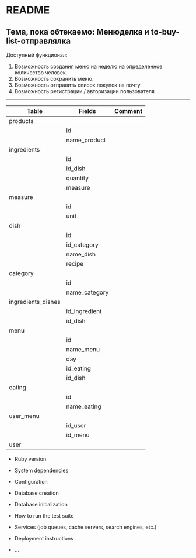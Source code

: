 # README

## Тема, пока обтекаемо: Менюделка и to-buy-list-отправлялка
Доступный функционал:

1. Возможность создания меню на неделю на определенное количество человек.
2. Возможность сохранить меню.
3. Возможность отправить список покупок на почту.
4. Возможность регистрации / авторизации пользователя

***

| Table              | Fields        | Comment |
|--------------------|---------------|---------|
| products           |               |         |
|                    | id            |         |
|                    | name_product  |         |
| ingredients        |               |         |
|                    | id            |         |
|                    | id_dish       |         |
|                    | quantity      |         |
|                    | measure       |         |
| measure            |               |         |
|                    | id            |         |
|                    | unit          |         |
| dish               |               |         |
|                    | id            |         |
|                    | id_category   |         |
|                    | name_dish     |         |
|                    | recipe        |         |
| category           |               |         |
|                    | id            |         |
|                    | name_category |         |
| ingredients_dishes |               |         |
|                    | id_ingredient |         |
|                    | id_dish       |         |
| menu               |               |         |
|                    | id            |         |
|                    | name_menu     |         |
|                    | day           |         |
|                    | id_eating     |         |
|                    | id_dish       |         |
| eating             |               |         |
|                    | id            |         |
|                    | name_eating   |         |
| user_menu          |               |         |
|                    | id_user       |         |
|                    | id_menu       |         |
| user               |               |         |

* Ruby version

* System dependencies

* Configuration

* Database creation

* Database initialization

* How to run the test suite

* Services (job queues, cache servers, search engines, etc.)

* Deployment instructions

* ...
